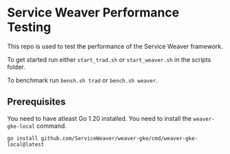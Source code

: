 # Service Weaver Performance Testing

This repo is used to test the performance of the Service Weaver framework.

To get started run either `start_trad.sh` or `start_weaver.sh` in the scripts folder.

To benchmark run `bensh.sh trad` or `bench.sh weaver`.

## Prerequisites

You need to have atleast Go 1.20 installed.
You need to install the `weaver-gke-local` command.
```shell
go install github.com/ServiceWeaver/weaver-gke/cmd/weaver-gke-local@latest
```
